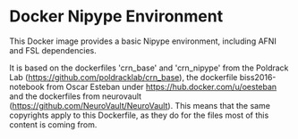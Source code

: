 # Docker Nipype Environment

This Docker image provides a basic Nipype environment, including AFNI and FSL dependencies.

It is based on the dockerfiles 'crn_base' and 'crn_nipype' from the Poldrack Lab (https://github.com/poldracklab/crn_base),  the dockerfile biss2016-notebook from Oscar Esteban under https://hub.docker.com/u/oesteban and the dockerfiles from neurovault (https://github.com/NeuroVault/NeuroVault). This means that the same copyrights apply to this Dockerfile, as they do for the files most of this content is coming from.
